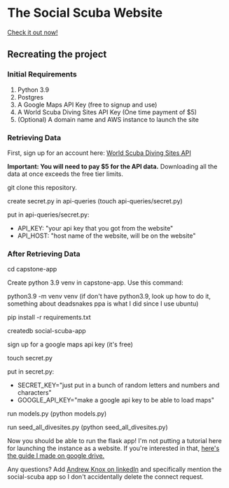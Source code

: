 # The Social Scuba Website

[Check it out now!](https://social-scuba.org)

## Recreating the project
### Initial Requirements
1. Python 3.9
2. Postgres
3. A Google Maps API Key (free to signup and use)
4. A World Scuba Diving Sites API Key (One time payment of $5)
5. (Optional) A domain name and AWS instance to launch the site

### Retrieving Data

First, sign up for an account here: [World Scuba Diving Sites API](https://rapidapi.com/jojokcreator/api/world-scuba-diving-sites-api)

**Important: You will need to pay $5 for the API data.** Downloading all the data at once exceeds the free tier limits.

git clone this repository.

create secret.py in api-queries (touch api-queries/secret.py)

put in api-queries/secret.py:

- API_KEY: "your api key that you got from the website"
- API_HOST: "host name of the website, will be on the website"

### After Retrieving Data

cd capstone-app

Create python 3.9 venv in capstone-app. Use this command: 

python3.9 -m venv venv (if don't have python3.9, look up how to do it, something about deadsnakes ppa is what I did since I use ubuntu)

pip install -r requirements.txt

createdb social-scuba-app

sign up for a google maps api key (it's free)

touch secret.py

put in secret.py:

- SECRET_KEY="just put in a bunch of random letters and numbers and characters"
- GOOGLE_API_KEY="make a google api key to be able to load maps"

run models.py (python models.py)

run seed_all_divesites.py (python seed_all_divesites.py)

Now you should be able to run the flask app! I'm not putting a tutorial here for launching the instance as a website. If you're interested in that, [here's the guide I made on google drive.](https://docs.google.com/document/d/1NHXK4xisnSpGo7s2KSeBK9rWBTs9ChshRdTjIdYYjng/edit?usp=sharing)

Any questions? Add [Andrew Knox on linkedIn](https://linkedin.com/in/andrewknox99) and specifically mention the social-scuba app so I don't accidentally delete the connect request.
